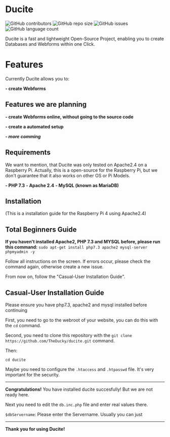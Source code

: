 # Ducite
![GitHub contributors](https://img.shields.io/github/contributors/TheDucky/ducite)  ![GitHub repo size](https://img.shields.io/github/repo-size/TheDucky/ducite)  ![GitHub issues](https://img.shields.io/github/issues-raw/TheDucky/ducite)   ![GitHub language count](https://img.shields.io/github/languages/count/TheDucky/ducite)

Ducite is a fast and lightweight Open-Source Project, enabling you to create Databases and Webforms within one Click.





# Features
Currently Ducite allows you to:

**- create Webforms**

## Features we are planning

**- create Webforms online, without going to the source code**

**- create a automated setup**

***- more comming***

## Requirements

We want to mention, that Ducite was only tested on Apache2.4 on a Raspberry Pi. Actually, this is a open-source for the Raspberry Pi, but we don't guarantee that it also works on other OS or Pi Models.

**- PHP 7.3**
**- Apache 2.4**
**- MySQL (known as MariaDB)**

## Installation
(This is a installation guide for the Raspberry Pi 4 using Apache2.4)

## Total Beginners Guide

**If you haven't installed Apache2, PHP 7.3 and MYSQL before, please run this command:**
`sudo apt-get install php7.3 apache2 mysql-server phpmyadmin -y`

Follow all instructions on the screen. If errors occur, please check the command again, otherwise create a new issue.

From now on, follow the "Casual-User Installation Guide".

## Casual-User Installation Guide
Please ensure you have php7.3, apache2 and mysql installed before continuing

First, you need to go to the webroot of your website, you can do this with the `cd` command.

Second, you need to clone this repository with the 
`git clone https://github.com/TheDucky/ducite.git` command.

Then:

`cd ducite`

Maybe you need to configure the `.htaccess` and `.htpasswd` file. It's very important for the security.

***

**Congratulations!** You have installed ducite succesfully!
But we are not ready here.

Next you need to edit the `db.inc.php` file and enter real values there.

`$dbServername`: Please enter the Servername. Usually you can just




***

**Thank you for using Ducite!**
